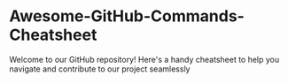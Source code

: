 # Awesome-GitHub-Commands-Cheatsheet
Welcome to our GitHub repository! Here's a handy cheatsheet to help you navigate and contribute to our project seamlessly
